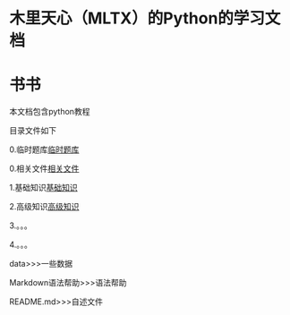 # 木里天心（MLTX）的Python的学习文档
# 书书
本文档包含python教程

目录文件如下

0.临时题库[临时题库](https://github.com/MLTXYNY/Python/tree/main/Python0%E4%B8%B4%E6%97%B6%E9%A2%98%E5%BA%93)

0.相关文件[相关文件](https://github.com/MLTXYNY/Python/tree/main/Python0%E7%9B%B8%E5%85%B3%E6%96%87%E4%BB%B6)

1.基础知识[基础知识](https://github.com/MLTXYNY/Python/tree/main/Python1%E5%9F%BA%E7%A1%80%E7%9F%A5%E8%AF%86)

2.高级知识[高级知识](https://github.com/MLTXYNY/Python/tree/main/Python2%E9%AB%98%E7%BA%A7%E7%9F%A5%E8%AF%86)

3.。。。

4.。。。

data>>>一些数据

Markdown语法帮助>>>语法帮助

README.md>>>自述文件


